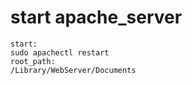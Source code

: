 # start apache\_server

```text
start:
sudo apachectl restart
root_path:
/Library/WebServer/Documents
```

